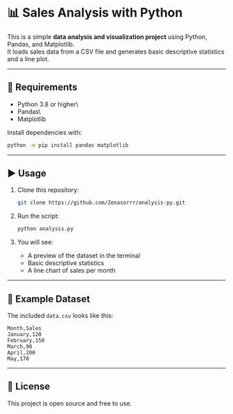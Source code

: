 # 📊 Sales Analysis with Python

This is a simple **data analysis and visualization project** using
Python, Pandas, and Matplotlib.\
It loads sales data from a CSV file and generates basic descriptive
statistics and a line plot.

------------------------------------------------------------------------

## 🔧 Requirements

-   Python 3.8 or higher\
-   Pandas\
-   Matplotlib

Install dependencies with:

``` bash
python -m pip install pandas matplotlib
```

------------------------------------------------------------------------

## ▶️ Usage

1.  Clone this repository:

    ``` bash
    git clone https://github.com/Zenasorrr/analysis-py.git
    ```

2.  Run the script:

    ``` bash
    python analysis.py
    ```

3.  You will see:

    -   A preview of the dataset in the terminal
    -   Basic descriptive statistics
    -   A line chart of sales per month

------------------------------------------------------------------------

## 📂 Example Dataset

The included `data.csv` looks like this:

``` csv
Month,Sales
January,120
February,150
March,90
April,200
May,170
```

------------------------------------------------------------------------


## 📜 License

This project is open source and free to use.
